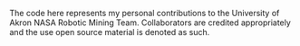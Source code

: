 The code here represents my personal contributions to the University of Akron NASA Robotic Mining Team.  Collaborators are credited appropriately and the use open source material is denoted as such.
